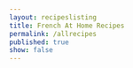 ```yaml
---
layout: recipeslisting
title: French At Home Recipes
permalink: /allrecipes
published: true
show: false
---
```


